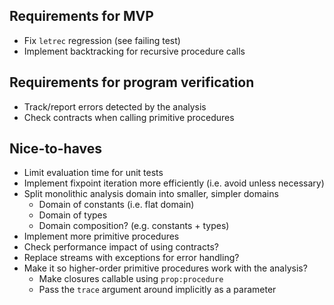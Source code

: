 ## Requirements for MVP

- Fix `letrec` regression (see failing test)
- Implement backtracking for recursive procedure calls

## Requirements for program verification

- Track/report errors detected by the analysis
- Check contracts when calling primitive procedures

## Nice-to-haves

- Limit evaluation time for unit tests
- Implement fixpoint iteration more efficiently (i.e. avoid unless necessary)
- Split monolithic analysis domain into smaller, simpler domains
    - Domain of constants (i.e. flat domain)
    - Domain of types
    - Domain composition? (e.g. constants + types)
- Implement more primitive procedures
- Check performance impact of using contracts?
- Replace streams with exceptions for error handling?
- Make it so higher-order primitive procedures work with the analysis?
    - Make closures callable using `prop:procedure`
    - Pass the `trace` argument around implicitly as a parameter
